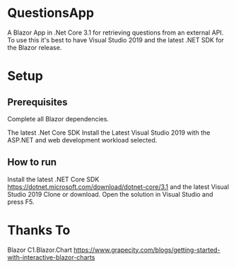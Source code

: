 # QuestionsApp
A Blazor App in .Net Core 3.1 for retrieving questions from an external API.
To use this it's best to have Visual Studio 2019 and the latest .NET SDK for the Blazor release.

# Setup 
## Prerequisites
Complete all Blazor dependencies.

The latest .Net Core SDK
Install the Latest Visual Studio 2019 with the ASP.NET and web development workload selected.

## How to run
Install the latest .NET Core SDK https://dotnet.microsoft.com/download/dotnet-core/3.1 and the latest Visual Studio 2019
Clone or download.
Open the solution in Visual Studio and press F5.

# Thanks To
Blazor
C1.Blazor.Chart https://www.grapecity.com/blogs/getting-started-with-interactive-blazor-charts
